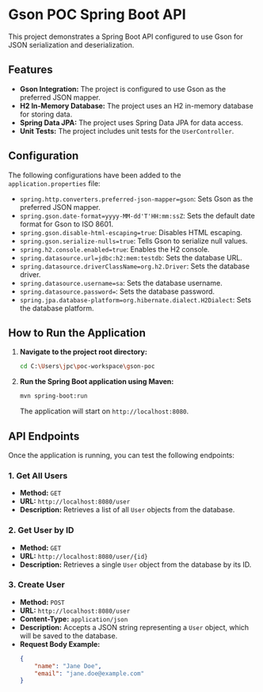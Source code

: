 # Gson POC Spring Boot API

This project demonstrates a Spring Boot API configured to use Gson for JSON serialization and deserialization.

## Features

*   **Gson Integration:** The project is configured to use Gson as the preferred JSON mapper.
*   **H2 In-Memory Database:** The project uses an H2 in-memory database for storing data.
*   **Spring Data JPA:** The project uses Spring Data JPA for data access.
*   **Unit Tests:** The project includes unit tests for the `UserController`.

## Configuration

The following configurations have been added to the `application.properties` file:

*   `spring.http.converters.preferred-json-mapper=gson`: Sets Gson as the preferred JSON mapper.
*   `spring.gson.date-format=yyyy-MM-dd'T'HH:mm:ssZ`: Sets the default date format for Gson to ISO 8601.
*   `spring.gson.disable-html-escaping=true`: Disables HTML escaping.
*   `spring.gson.serialize-nulls=true`: Tells Gson to serialize null values.
*   `spring.h2.console.enabled=true`: Enables the H2 console.
*   `spring.datasource.url=jdbc:h2:mem:testdb`: Sets the database URL.
*   `spring.datasource.driverClassName=org.h2.Driver`: Sets the database driver.
*   `spring.datasource.username=sa`: Sets the database username.
*   `spring.datasource.password=`: Sets the database password.
*   `spring.jpa.database-platform=org.hibernate.dialect.H2Dialect`: Sets the database platform.

## How to Run the Application

1.  **Navigate to the project root directory:**
    ```bash
    cd C:\Users\jpc\poc-workspace\gson-poc
    ```

2.  **Run the Spring Boot application using Maven:**
    ```bash
    mvn spring-boot:run
    ```

    The application will start on `http://localhost:8080`.

## API Endpoints

Once the application is running, you can test the following endpoints:

### 1. Get All Users

*   **Method:** `GET`
*   **URL:** `http://localhost:8080/user`
*   **Description:** Retrieves a list of all `User` objects from the database.

### 2. Get User by ID

*   **Method:** `GET`
*   **URL:** `http://localhost:8080/user/{id}`
*   **Description:** Retrieves a single `User` object from the database by its ID.

### 3. Create User

*   **Method:** `POST`
*   **URL:** `http://localhost:8080/user`
*   **Content-Type:** `application/json`
*   **Description:** Accepts a JSON string representing a `User` object, which will be saved to the database.
*   **Request Body Example:**
    ```json
    {
        "name": "Jane Doe",
        "email": "jane.doe@example.com"
    }
    ```